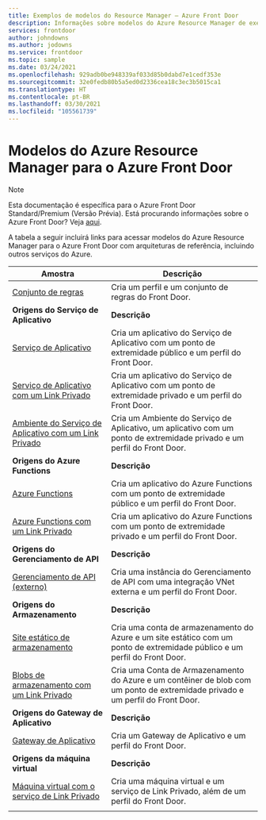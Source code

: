 ```yaml
---
title: Exemplos de modelos do Resource Manager – Azure Front Door
description: Informações sobre modelos do Azure Resource Manager de exemplo fornecidos para o Azure Front Door.
services: frontdoor
author: johndowns
ms.author: jodowns
ms.service: frontdoor
ms.topic: sample
ms.date: 03/24/2021
ms.openlocfilehash: 929adb0be948339af033d85b0dabd7e1cedf353e
ms.sourcegitcommit: 32e0fedb80b5a5ed0d2336cea18c3ec3b5015ca1
ms.translationtype: HT
ms.contentlocale: pt-BR
ms.lasthandoff: 03/30/2021
ms.locfileid: "105561739"
---
```

# <a name="azure-resource-manager-templates-for-azure-front-door"></a>Modelos do Azure Resource Manager para o Azure Front Door

> [!Note]
> Esta documentação é específica para o Azure Front Door Standard/Premium (Versão Prévia). Está procurando informações sobre o Azure Front Door? Veja [aqui](../front-door-overview.md).

A tabela a seguir incluirá links para acessar modelos do Azure Resource Manager para o Azure Front Door com arquiteturas de referência, incluindo outros serviços do Azure.

| Amostra | Descrição |
|-|-|
| [Conjunto de regras](https://github.com/Azure/azure-quickstart-templates/tree/master/201-front-door-standard-premium-rule-set/) | Cria um perfil e um conjunto de regras do Front Door.  |
|**Origens do Serviço de Aplicativo**| **Descrição** |
| [Serviço de Aplicativo](https://github.com/Azure/azure-quickstart-templates/tree/master/201-front-door-standard-premium-app-service-public) | Cria um aplicativo do Serviço de Aplicativo com um ponto de extremidade público e um perfil do Front Door.  |
| [Serviço de Aplicativo com um Link Privado](https://github.com/Azure/azure-quickstart-templates/tree/master/201-front-door-premium-app-service-private-link) | Cria um aplicativo do Serviço de Aplicativo com um ponto de extremidade privado e um perfil do Front Door.  |
| [Ambiente do Serviço de Aplicativo com um Link Privado](https://github.com/Azure/azure-quickstart-templates/tree/master/201-front-door-premium-app-service-environment-internal-private-link) | Cria um Ambiente do Serviço de Aplicativo, um aplicativo com um ponto de extremidade privado e um perfil do Front Door.  |
|**Origens do Azure Functions**| **Descrição** |
| [Azure Functions](https://github.com/Azure/azure-quickstart-templates/tree/master/201-front-door-standard-premium-function-public/) | Cria um aplicativo do Azure Functions com um ponto de extremidade público e um perfil do Front Door.  |
| [Azure Functions com um Link Privado](https://github.com/Azure/azure-quickstart-templates/tree/master/201-front-door-premium-function-private-link) | Cria um aplicativo do Azure Functions com um ponto de extremidade privado e um perfil do Front Door.  |
|**Origens do Gerenciamento de API**| **Descrição** |
| [Gerenciamento de API (externo)](https://github.com/Azure/azure-quickstart-templates/tree/master/201-front-door-standard-premium-api-management-external) | Cria uma instância do Gerenciamento de API com uma integração VNet externa e um perfil do Front Door.  |
|**Origens do Armazenamento**| **Descrição** |
| [Site estático de armazenamento](https://github.com/Azure/azure-quickstart-templates/tree/master/201-front-door-standard-premium-storage-static-website) | Cria uma conta de armazenamento do Azure e um site estático com um ponto de extremidade público e um perfil do Front Door.  |
| [Blobs de armazenamento com um Link Privado](https://github.com/Azure/azure-quickstart-templates/tree/master/201-front-door-premium-storage-blobs-private-link) | Cria uma Conta de Armazenamento do Azure e um contêiner de blob com um ponto de extremidade privado e um perfil do Front Door.  |
|**Origens do Gateway de Aplicativo**| **Descrição** |
| [Gateway de Aplicativo](https://github.com/Azure/azure-quickstart-templates/tree/master/201-front-door-standard-premium-application-gateway-public) | Cria um Gateway de Aplicativo e um perfil do Front Door. |
|**Origens da máquina virtual**| **Descrição** |
| [Máquina virtual com o serviço de Link Privado](https://github.com/Azure/azure-quickstart-templates/tree/master/201-front-door-premium-vm-private-link) | Cria uma máquina virtual e um serviço de Link Privado, além de um perfil do Front Door. |
| | |
